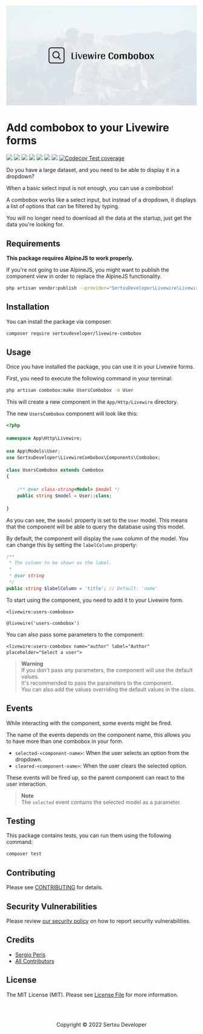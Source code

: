 
<p align="center"><img src="/art/socialcard.png" alt="Laravel Combobox by Sertxu Developer"></p>

# Add combobox to your Livewire forms

![](https://img.shields.io/github/v/release/sertxudeveloper/livewire-combobox) ![](https://github.com/sertxudeveloper/livewire-combobox/actions/workflows/run-tests.yml/badge.svg) ![](https://img.shields.io/github/license/sertxudeveloper/livewire-combobox) ![](https://img.shields.io/github/repo-size/sertxudeveloper/livewire-combobox) ![](https://img.shields.io/packagist/dt/sertxudeveloper/livewire-combobox) ![](https://img.shields.io/github/issues/sertxudeveloper/livewire-combobox) ![](https://img.shields.io/packagist/php-v/sertxudeveloper/livewire-combobox) [![Codecov Test coverage](https://img.shields.io/codecov/c/github/sertxudeveloper/livewire-combobox)](https://app.codecov.io/gh/sertxudeveloper/livewire-combobox)


Do you have a large dataset, and you need to be able to display it in a dropdown?

When a basic select input is not enough, you can use a combobox!

A combobox works like a select input, but instead of a dropdown, it displays a list of options that can be filtered by
typing.

You will no longer need to download all the data at the startup, just get the data you're looking for.

## Requirements

**This package requires AlpineJS to work properly.**

If you're not going to use AlpineJS, you might want to publish the component view in order to replace the AlpineJS functionality.

```bash
php artisan vendor:publish --provider="SertxuDeveloper\Livewire\LivewireComboboxServiceProvider"
```

## Installation

You can install the package via composer:

```bash
composer require sertxudeveloper/livewire-combobox
```

## Usage

Once you have installed the package, you can use it in your Livewire forms.

First, you need to execute the following command in your terminal:

```bash
php artisan combobox:make UsersCombobox -m User
```

This will create a new component in the `App/Http/Livewire` directory.

The new `UsersCombobox` component will look like this:

```php
<?php

namespace App\Http\Livewire;

use App\Models\User;
use SertxuDeveloper\LivewireCombobox\Components\Combobox;

class UsersCombobox extends Combobox
{

    /** @var class-string<Model> $model */
    public string $model = User::class;

}
```

As you can see, the `$model` property is set to the `User` model.
This means that the component will be able to query the database using this model.

By default, the component will display the `name` column of the model.
You can change this by setting the `labelColumn` property:

```php
/**
 * The column to be shown as the label.
 *
 * @var string
 */
public string $labelColumn = 'title'; // Default: 'name'
```

To start using the component, you need to add it to your Livewire form.

```blade
<livewire:users-combobox>
```

```blade
@livewire('users-combobox')
```

You can also pass some parameters to the component:

```blade
<livewire:users-combobox name="author" label="Author" placeholder="Select a user">
```

> **Warning**<br>
> If you don't pass any parameters, the component will use the default values.<br>
> It's recommended to pass the parameters to the component.<br>
> You can also add the values overriding the default values in the class.

## Events

While interacting with the component, some events might be fired.

The name of the events depends on the component name, this allows you to have more than one combobox in your form.

- `selected-<component-name>`: When the user selects an option from the dropdown.
- `cleared-<component-name>`: When the user clears the selected option.

These events will be fired up, so the parent component can react to the user interaction.

> **Note**<br>
> The `selected` event contains the selected model as a parameter.

## Testing

This package contains tests, you can run them using the following command:

```bash
composer test
```

## Contributing

Please see [CONTRIBUTING](https://github.com/sertxudeveloper/.github/blob/main/CONTRIBUTING.md) for details.

## Security Vulnerabilities

Please review [our security policy](../../security/policy) on how to report security vulnerabilities.

## Credits

- [Sergio Peris](https://github.com/sertxudev)
- [All Contributors](../../contributors)

## License

The MIT License (MIT). Please see [License File](LICENSE.md) for more information.

<br><br>
<p align="center">Copyright © 2022 Sertxu Developer</p>
